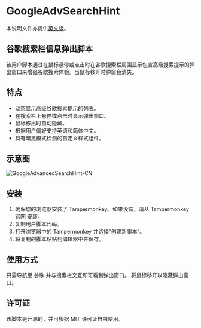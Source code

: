 # GoogleAdvSearchHint

本说明文件亦提供[英文版](README.md)。

## 谷歌搜索栏信息弹出脚本

该用户脚本通过在鼠标悬停或点击时在谷歌搜索栏周围显示包含高级搜索提示的弹出窗口来增强谷歌搜索体验。当鼠标移开时弹窗会消失。

## 特点

- 动态显示高级谷歌搜索提示的列表。
- 在搜索栏上悬停或点击时显示弹出窗口。
- 鼠标移出时自动隐藏。
- 根据用户偏好支持英语和简体中文。
- 具有暗黑模式检测的自定义样式组件。

## 示意图

![GoogleAdvancedSearchHint-CN](https://github.com/penn201500/GoogleAdvSearchHint/blob/main/GoogleAdvancedSearchHint-CN.gif)

## 安装

1. 确保您的浏览器安装了 Tampermonkey。如果没有，请从 Tampermonkey 官网 安装。
2. 复制用户脚本代码。
3. 打开浏览器中的 Tampermonkey 并选择“创建新脚本”。
4. 将复制的脚本粘贴到编辑器中并保存。

## 使用方式

只需导航至 谷歌 并与搜索栏交互即可看到弹出窗口。
将鼠标移开以隐藏弹出窗口。

## 许可证

该脚本是开源的，并可根据 MIT 许可证自由使用。
